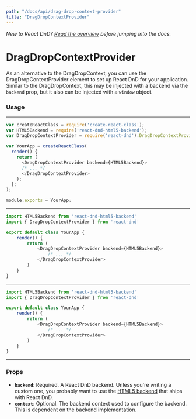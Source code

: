 ```yaml
---
path: "/docs/api/drag-drop-context-provider"
title: "DragDropContextProvider"
---
```

_New to React DnD? [Read the overview](docs-overview.html) before jumping into the docs._

# DragDropContextProvider

As an alternative to the DragDropContext, you can use the DragDropContextProvider element
to set up React DnD for your application. Similar to the DragDropContext, this may be
injected with a backend via the `backend` prop, but it also can be injected with a `window` object.

### Usage

---

```js
var createReactClass = require('create-react-class');
var HTML5Backend = require('react-dnd-html5-backend');
var DragDropContextProvider = require('react-dnd').DragDropContextProvider;

var YourApp = createReactClass(
  render() {
    return (
      <DragDropContextProvider backend={HTML5Backend}>
      /* ... */
      </DragDropContextProvider>
    );
  };
);

module.exports = YourApp;
```

---

```js
import HTML5Backend from 'react-dnd-html5-backend'
import { DragDropContextProvider } from 'react-dnd'

export default class YourApp {
	render() {
		return (
			<DragDropContextProvider backend={HTML5Backend}>
				/* ... */
			</DragDropContextProvider>
		)
	}
}
```

---

```js
import HTML5Backend from 'react-dnd-html5-backend'
import { DragDropContextProvider } from 'react-dnd'

export default class YourApp {
	render() {
		return (
			<DragDropContextProvider backend={HTML5Backend}>
				/* ... */
			</DragDropContextProvider>
		)
	}
}
```

---

### Props

* **`backend`**: Required. A React DnD backend. Unless you're writing a custom one, you probably want to use the [HTML5 backend](docs-html5-backend.html) that ships with React DnD.
* **`context`**: Optional. The backend context used to configure the backend. This is dependent on the backend implementation.
